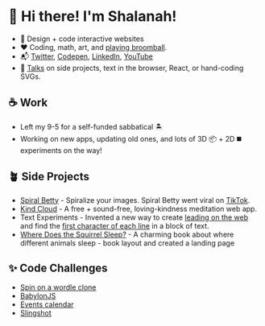 <!-- ![](https://github.com/shalanah/shalanah/blob/master/shalanah.png?raw=true) -->
# 👋 Hi there! I'm Shalanah!

- 📝 Design + code interactive websites
- ❤️ Coding, math, art, and [playing broomball](https://youtu.be/jXegEec5dC8?t=1973).
- 📬 <a target="_blank" href="https://twitter.com/shalanahfaith">Twitter</a>, <a href="https://codepen.io/shalanah">Codepen</a>, <a target="_blank" href="https://linkedin.com/in/shalanah">LinkedIn</a>, <a href="https://www.youtube.com/channel/UCWwMtdxebz1uuoAWtlFfzww">YouTube</a>
- 🎤 <a href="https://github.com/shalanah/talks">Talks</a> on side projects, text in the browser, React, or hand-coding SVGs. 


## ☕️ Work

- Left my 9-5 for a self-funded sabbatical 🏝️
- Working on new apps, updating old ones, and lots of 3D 📦 + 2D ◼️ experiments on the way!
 
## 🪴 Side Projects
- <a href="https://spiralbetty.com">Spiral Betty</a> - Spiralize your images. Spiral Betty went viral on <a href="https://tiktok.com/tag/spiralbetty">TikTok</a>.
- <a href="https://kindcloud.app">Kind Cloud</a> - A free + sound-free, loving-kindness meditation web app.
- Text Experiments - Invented a new way to create <a href="https://github.com/shalanah/baseline">leading on the web</a> and find the [first character of each line](https://github.com/shalanah/block-wrap-breaks) in a block of text.
- <a href="https://wheredoesthesquirrelsleep.com">Where Does the Squirrel Sleep?</a> - A charming book about where different animals sleep - book layout and created a landing page

## ✨ Code Challenges
- [Spin on a wordle clone](https://github.com/shalanah/birdle)
- [BabylonJS](https://github.com/shalanah/babylonjs-try)
- [Events calendar](https://github.com/shalanah/mia-events)
- [Slingshot](https://github.com/shalanah/slingshot)

<!--
**shalanah/shalanah** is a ✨ _special_ ✨ repository because its `README.md` (this file) appears on your GitHub profile.

Here are some ideas to get you started:

- 🔭 I’m currently working on ...
- 🌱 I’m currently learning ...
- 👯 I’m looking to collaborate on ...
- 🤔 I’m looking for help with ...
- 💬 Ask me about ...
- 📫 How to reach me: ...
- 😄 Pronouns: ...
- ⚡ Fun fact: ...
-->
